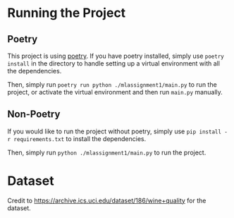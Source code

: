 # Running the Project

## Poetry

This project is using [poetry](https://python-poetry.org/). If you have poetry installed, simply use `poetry install` in the directory to handle setting up a virtual environment with all the dependencies.

Then, simply run `poetry run python ./mlassignment1/main.py` to run the project, or activate the virtual environment and then run `main.py` manually.

## Non-Poetry

If you would like to run the project without poetry, simply use `pip install -r requirements.txt` to install the dependencies.

Then, simply run `python ./mlassignment1/main.py` to run the project.

# Dataset

Credit to https://archive.ics.uci.edu/dataset/186/wine+quality for the dataset.